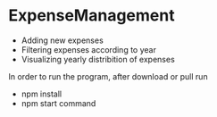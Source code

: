 # ExpenseManagement

- Adding new expenses 
- Filtering expenses according to year
- Visualizing yearly distribition of expenses

In order to run the program, after download or pull run 
- npm install 
- npm start command 





